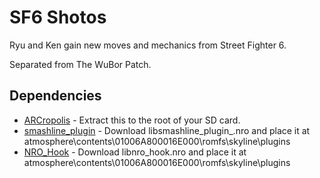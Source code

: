 # SF6 Shotos

Ryu and Ken gain new moves and mechanics from Street Fighter 6.

Separated from The WuBor Patch.

## Dependencies

* [ARCropolis](https://github.com/Raytwo/ARCropolis/releases/latest) - Extract this to the root of your SD card.
* [smashline_plugin](https://github.com/HDR-Development/smashline/releases/latest) - Download libsmashline_plugin_.nro and place it at atmosphere\contents\01006A800016E000\romfs\skyline\plugins
* [NRO_Hook](https://github.com/ultimate-research/nro-hook-plugin/releases/latest) - Download libnro_hook.nro and place it at atmosphere\contents\01006A800016E000\romfs\skyline\plugins

